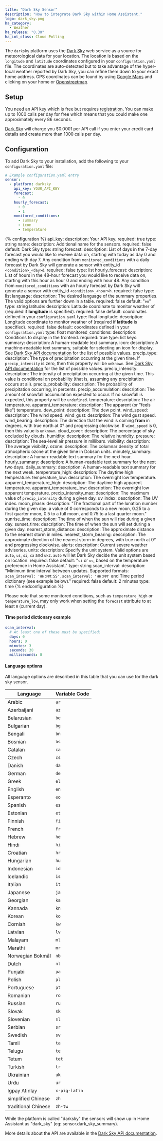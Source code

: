```yaml
---
title: "Dark Sky Sensor"
description: "How to integrate Dark Sky within Home Assistant."
logo: dark_sky.png
ha_category:
  - Weather
ha_release: "0.30"
ha_iot_class: Cloud Polling
---
```


The `darksky` platform uses the [Dark Sky](https://darksky.net/) web service as a source for meteorological data for your location. The location is based on the `longitude` and `latitude` coordinates configured in your `configuration.yaml` file. The coordinates are auto-detected but to take advantage of the hyper-local weather reported by Dark Sky, you can refine them down to your exact home address. GPS coordinates can be found by using [Google Maps](https://www.google.com/maps) and clicking on your home or [Openstreetmap](https://www.openstreetmap.org/).

## Setup

You need an API key which is free but requires [registration](https://darksky.net/dev/register). You can make up to 1000 calls per day for free which means that you could make one approximately every 86 seconds.

<div class='note warning'>

[Dark Sky](https://darksky.net/dev/) will charge you $0.0001 per API call if you enter your credit card details and create more than 1000 calls per day.

</div>

## Configuration

To add Dark Sky to your installation, add the following to your `configuration.yaml` file:

```yaml
# Example configuration.yaml entry
sensor:
  - platform: darksky
    api_key: YOUR_API_KEY
    forecast:
      - 0
    hourly_forecast:
      - 0
      - 1
    monitored_conditions:
      - summary
      - icon
      - temperature
```

{% configuration %}
api_key:
  description: Your API key.
  required: true
  type: string
name:
  description: Additional name for the sensors.
  required: false
  default: Dark Sky
  type: string
forecast:
  description: List of days in the 7-day forecast you would like to receive data on, starting with today as day 0 and ending with day 7. Any condition from `monitored_conditions` with a daily forecast by Dark Sky will generate a sensor with entity_id `<condition>_<day>d`.
  required: false
  type: list
hourly_forecast:
  description: List of hours in the 48-hour forecast you would like to receive data on, starting with this hour as hour 0 and ending with hour 48. Any condition from `monitored_conditions` with an hourly forecast by Dark Sky will generate a sensor with entity_id `<condition>_<hour>h`.
  required: false
  type: list
language:
  description: The desired language of the summary properties. The valid options are further down in a table.
  required: false
  default: "`en`"
  type: string
latitude:
  description: Latitude coordinate to monitor weather of (required if **longitude** is specified).
  required: false
  default: coordinates defined in your `configuration.yaml`
  type: float
longitude:
  description: Longitude coordinate to monitor weather of (required if **latitude** is specified).
  required: false
  default: coordinates defined in your `configuration.yaml`
  type: float
monitored_conditions:
  description: Conditions to display in the frontend.
  required: true
  type: list
  keys:
    summary:
      description: A human-readable text summary.
    icon:
      description: A machine-readable text summary, suitable for selecting an icon for display. See [Dark Sky API documentation](https://darksky.net/dev/docs) for the list of possible values.
    precip_type:
      description: The type of precipitation occurring at the given time. If `precip_intensity` is zero, then this property will be `unknown`. See [Dark Sky API documentation](https://darksky.net/dev/docs) for the list of possible values.
    precip_intensity:
      description: The intensity of precipitation occurring at the given time. This value is conditional on probability (that is, assuming any precipitation occurs at all).
    precip_probability:
      description: The probability of precipitation occurring, in percents.
    precip_accumulation:
      description: The amount of snowfall accumulation expected to occur. If no snowfall is expected, this property will be `undefined`.
    temperature:
      description: The air temperature.
    apparent_temperature:
      description: The apparent (or "feels like") temperature.
    dew_point:
      description: The dew point.
    wind_speed:
      description: The wind speed.
    wind_gust:
      description: The wind gust speed.
    wind_bearing:
      description: The direction that the wind is coming **from** in degrees, with true north at 0° and progressing clockwise. If `wind_speed` is 0, then this value is `unknown`.
    cloud_cover:
      description: The percentage of sky occluded by clouds.
    humidity:
      description: The relative humidity.
    pressure:
      description: The sea-level air pressure in millibars.
    visibility:
      description: The average visibility.
    ozone:
      description: The columnar density of total atmospheric ozone at the given time in Dobson units.
    minutely_summary:
      description: A human-readable text summary for the next hour.
    hourly_summary:
      description: A human-readable text summary for the next two days.
    daily_summary:
      description: A human-readable text summary for the next week.
    temperature_high:
      description: The daytime high temperature.
    temperature_low:
      description: The overnight low temperature.
    apparent_temperature_high:
      description: The daytime high apparent temperature.
    apparent_temperature_low:
      description: The overnight low apparent temperature.
    precip_intensity_max:
      description: The maximum value of `precip_intensity` during a given day.
    uv_index:
      description: The UV index.
    moon_phase:
      description: "The fractional part of the lunation number during the given day: a value of 0 corresponds to a new moon, 0.25 to a first quarter moon, 0.5 to a full moon, and 0.75 to a last quarter moon."
    sunrise_time:
      description: The time of when the sun will rise during a given day.
    sunset_time:
      description: The time of when the sun will set during a given day.
    nearest_storm_distance:
      description: The approximate distance to the nearest storm in miles.
    nearest_storm_bearing:
      description: The approximate direction of the nearest storm in degrees, with true north at 0° and progressing clockwise.
    alerts:
      description: Current severe weather advisories.
units:
  description: Specify the unit system. Valid options are `auto`, `us`, `si`, `ca` and `uk2`. `auto` will let Dark Sky decide the unit system based on location.
  required: false
  default: "`si` or `us`, based on the temperature preference in Home Assistant."
  type: string
scan_interval:
  description: "Minimum time interval between updates. Supported formats: `scan_interval: 'HH:MM:SS'`, `scan_interval: 'HH:MM'` and Time period dictionary (see example below)."
  required: false
  default: 2 minutes
  type: time
{% endconfiguration %}

<div class='note'>

Please note that some monitored conditions, such as `temperature_high` or `temperature_low`, may only work when setting the `forecast` attribute to at least `0` (current day).

</div>

#### Time period dictionary example

```yaml
scan_interval:
  # At least one of these must be specified:
  days: 0
  hours: 0
  minutes: 3
  seconds: 30
  milliseconds: 0
```

#### Language options

All language options are described in this table that you can use for the dark sky sensor.

|Language|Variable Code|
|---|---|
|Arabic|`ar`|
|Azerbaijani|`az`|
|Belarusian|`be`|
|Bulgarian|`bg`|
|Bengali|`bn`|
|Bosnian|`bs`|
|Catalan|`ca`|
|Czech|`cs`|
|Danish|`da`|
|German|`de`|
|Greek|`el`|
|English|`en`|
|Esperanto|`eo`|
|Spanish|`es`|
|Estonian|`et`|
|Finnish|`fi`|
|French|`fr`|
|Hebrew|`he`|
|Hindi|`hi`|
|Croatian|`hr`|
|Hungarian|`hu`|
|Indonesian|`id`|
|Icelandic|`is`|
|Italian|`it`|
|Japanese|`ja`|
|Georgian|`ka`|
|Kannada|`kn`|
|Korean|`ko`|
|Cornish|`kw`|
|Latvian|`lv`|
|Malayam|`ml`|
|Marathi|`mr`|
|Norwegian Bokmål|`nb`|
|Dutch|`nl`|
|Punjabi|`pa`|
|Polish|`pl`|
|Portuguese|`pt`|
|Romanian|`ro`|
|Russian|`ru`|
|Slovak|`sk`|
|Slovenian|`sl`|
|Serbian|`sr`|
|Swedish|`sv`|
|Tamil|`ta`|
|Telugu|`te`|
|Tetum|`tet`|
|Turkish|`tr`|
|Ukrainian|`uk`|
|Urdu|`ur`|
|Igpay Atinlay|`x-pig-latin`|
|simplified Chinese|`zh`|
|traditional Chinese|`zh-tw`|

<div class='note warning'>
While the platform is called "darksky" the sensors will show up in Home Assistant as "dark_sky" (eg: sensor.dark_sky_summary).
</div>

More details about the API are available in the [Dark Sky API documentation](https://darksky.net/dev/docs).
